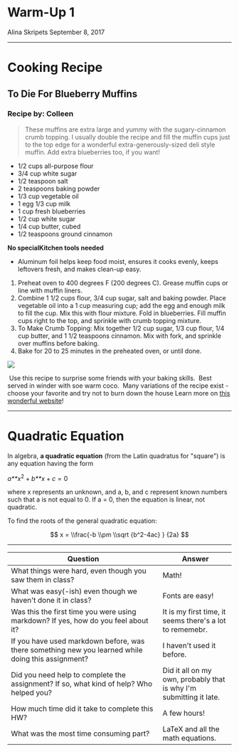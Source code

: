 Warm-Up 1
================
Alina Skripets
September 8, 2017

------------------------------------------------------------------------

Cooking Recipe
==============

To Die For Blueberry Muffins
----------------------------

### Recipe by: Colleen

> These muffins are extra large and yummy with the sugary-cinnamon crumb topping. I usually double the recipe and fill the muffin cups just to the top edge for a wonderful extra-generously-sized deli style muffin. Add extra blueberries too, if you want!

-   1/2 cups all-purpose flour
-   3/4 cup white sugar
-   1/2 teaspoon salt
-   2 teaspoons baking powder
-   1/3 cup vegetable oil
-   1 egg 1/3 cup milk
-   1 cup fresh blueberries
-   1/2 cup white sugar
-   1/4 cup butter, cubed
-   1/2 teaspoons ground cinnamon

**No specialKitchen tools needed**

-   Aluminum foil helps keep food moist, ensures it cooks evenly, keeps leftovers fresh, and makes clean-up easy.

1.  Preheat oven to 400 degrees F (200 degrees C). Grease muffin cups or line with muffin liners.
2.  Combine 1 1/2 cups flour, 3/4 cup sugar, salt and baking powder. Place vegetable oil into a 1 cup measuring cup; add the egg and enough milk to fill the cup. Mix this with flour mixture. Fold in blueberries. Fill muffin cups right to the top, and sprinkle with crumb topping mixture.
3.  To Make Crumb Topping: Mix together 1/2 cup sugar, 1/3 cup flour, 1/4 cup butter, and 1 1/2 teaspoons cinnamon. Mix with fork, and sprinkle over muffins before baking.
4.  Bake for 20 to 25 minutes in the preheated oven, or until done.

![](http://images.media-allrecipes.com/userphotos/720x405/4555405.jpg)

 Use this recipe to surprise some friends with your baking skills.
 Best served in winder with soe warm coco.
 Many variations of the recipe exist - choose your favorite and try not to burn down the house
Learn more on [this wonderful website](http://allrecipes.com/)!

------------------------------------------------------------------------

Quadratic Equation
==================

In algebra, **a quadratic equation** (from the Latin quadratus for "square") is any equation having the form

*a**x*<sup>2</sup> + *b**x* + *c* = 0

where x represents an unknown, and a, b, and c represent known numbers such that a is not equal to 0. If a = 0, then the equation is linear, not quadratic.

To find the roots of the general quadratic equation:

$$ x = \\frac{-b \\pm \\sqrt {b^2-4ac} } {2a} $$

------------------------------------------------------------------------

<table>
<colgroup>
<col width="67%" />
<col width="32%" />
</colgroup>
<thead>
<tr class="header">
<th>Question</th>
<th>Answer</th>
</tr>
</thead>
<tbody>
<tr class="odd">
<td>What things were hard, even though you saw them in class?</td>
<td>Math!</td>
</tr>
<tr class="even">
<td>What was easy(-ish) even though we haven't done it in class?</td>
<td>Fonts are easy!</td>
</tr>
<tr class="odd">
<td>Was this the first time you were using markdown? If yes, how do you feel about it?</td>
<td>It is my first time, it seems there's a lot to rememebr.</td>
</tr>
<tr class="even">
<td>If you have used markdown before, was there something new you learned while doing this assignment?</td>
<td>I haven't used it before.</td>
</tr>
<tr class="odd">
<td>Did you need help to complete the assignment? If so, what kind of help? Who helped you?</td>
<td>Did it all on my own, probably that is why I'm submitting it late.</td>
</tr>
<tr class="even">
<td>How much time did it take to complete this HW?</td>
<td>A few hours!</td>
</tr>
<tr class="odd">
<td>What was the most time consuming part?</td>
<td>LaTeX and all the math equations.</td>
</tr>
</tbody>
</table>
